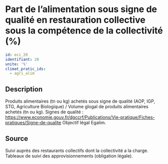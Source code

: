 # Part de l’alimentation sous signe de qualité en restauration collective sous la compétence de la collectivité (%)
```yaml
id: eci_20
identifiant: 20
unite: '%'
climat_pratic_ids:
  - agri_alim
```
## Description
Produits alimentaires (tn ou kg) achetés sous signe de qualité (AOP, IGP, STG, Agriculture Biologique) / Volume glogal de produits alimentaires achetés (tn ou kg).
Signes de qualité : https://www.economie.gouv.fr/dgccrf/Publications/Vie-pratique/Fiches-pratiques/Signe-de-qualite 
Objectif légal Egalim.

## Source
Suivi auprès des restaurants collectifs dont la collectivité a la charge. Tableaux de suivi des approvisionnements (obligation légale).

